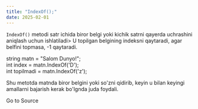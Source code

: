 ```yaml
---
title: "IndexOf();"
date: 2025-02-01
---
```


`IndexOf()` metodi satr ichida biror belgi yoki kichik satrni qayerda uchrashini aniqlash uchun ishlatiladi> U topilgan belgining indeksni qaytaradi, agar belfini topmasa, -1 qaytaradi.

string matn = "Salom Dunyo!";  
int index = matn.IndexOf('D');  
int topilmadi = matn.IndexOf('z');

Shu metotda matnda biror belgini yoki so'zni qidirib, keyin u bilan keyingi amallarni bajarish kerak bo'lgnda juda foydali.

Go to Source
